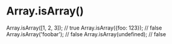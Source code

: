 # Array.isArray\(\)

Array.isArray\(\[1, 2, 3\]\); // true Array.isArray\({foo: 123}\); // false Array.isArray\('foobar'\); // false Array.isArray\(undefined\); // false

